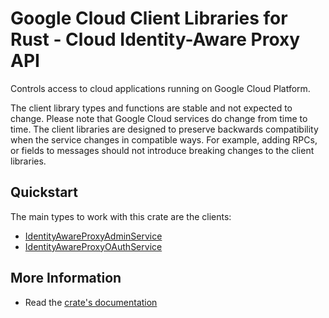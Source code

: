 # Google Cloud Client Libraries for Rust - Cloud Identity-Aware Proxy API

<!-- Code generated by sidekick. DO NOT EDIT. -->


Controls access to cloud applications running on Google Cloud Platform.

The client library types and functions are stable and not expected to change.
Please note that Google Cloud services do change from time to time. The client
libraries are designed to preserve backwards compatibility when the service
changes in compatible ways. For example, adding RPCs, or fields to messages
should not introduce breaking changes to the client libraries.

## Quickstart

The main types to work with this crate are the clients:

- [IdentityAwareProxyAdminService]
- [IdentityAwareProxyOAuthService]

## More Information

- Read the [crate's documentation](https://docs.rs/google-cloud-iap-v1/latest/google-cloud-iap-v1)

[IdentityAwareProxyAdminService]: https://docs.rs/google-cloud-iap-v1/latest/google_cloud_iap_v1/client/struct.IdentityAwareProxyAdminService.html
[IdentityAwareProxyOAuthService]: https://docs.rs/google-cloud-iap-v1/latest/google_cloud_iap_v1/client/struct.IdentityAwareProxyOAuthService.html
